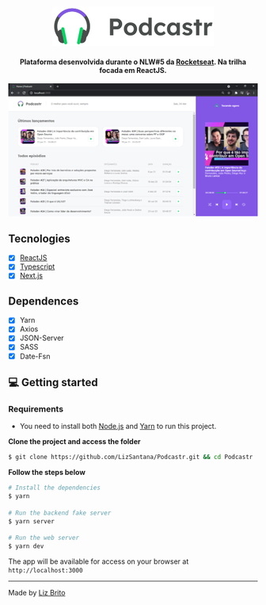 <div align="center">
    <img src="https://github.com/LizSantana/Podcastr/blob/main/public/logo.svg" alt="logo Podcastr" />
</div>
<h4 align="center"> Plataforma desenvolvida durante o NLW#5 da <a href="https://rocketseat.com.br/">Rocketseat</a>. Na trilha focada em ReactJS. </h4>

![Tela Podcastr](https://github.com/LizSantana/Podcastr/blob/main/podcastrrea.PNG)

## Tecnologies

- [X] [ReactJS](https://reactjs.org/)
- [X] [Typescript](https://www.typescriptlang.org/)
- [X] [Next.js](https://nextjs.org/)

## Dependences
- [X] Yarn
- [X] Axios
- [X] JSON-Server
- [X] SASS
- [X] Date-Fsn

## 💻 Getting started

### Requirements

- You need to install both [Node.js](https://nodejs.org/en/download/) and [Yarn](https://yarnpkg.com/) to run this project.

**Clone the project and access the folder**

```bash
$ git clone https://github.com/LizSantana/Podcastr.git && cd Podcastr
```

**Follow the steps below**

```bash
# Install the dependencies
$ yarn

# Run the backend fake server
$ yarn server

# Run the web server
$ yarn dev
```
The app will be available for access on your browser at `http://localhost:3000`

---
Made by [Liz Brito](https://www.linkedin.com/in/liz-brito-santana/)
